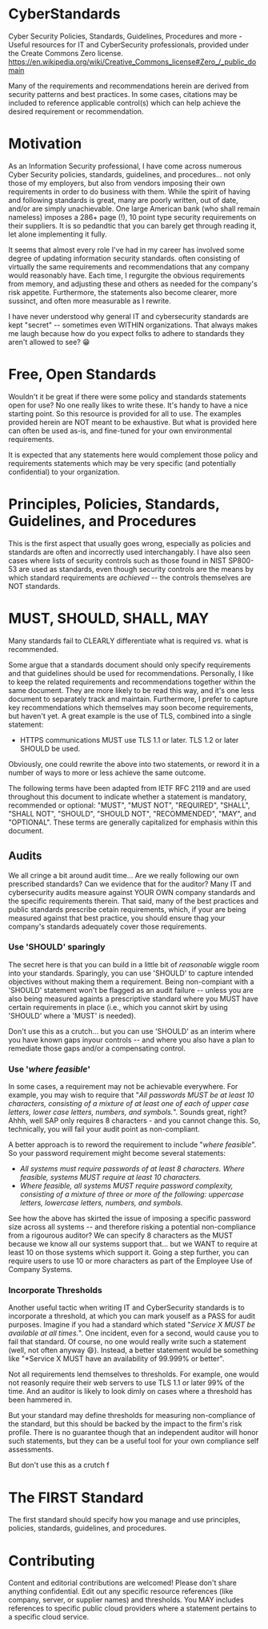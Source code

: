 # CyberStandards
Cyber Security Policies, Standards, Guidelines, Procedures and more - Useful resources for IT and CyberSecurity professionals,
provided under the Create Commons Zero license. https://en.wikipedia.org/wiki/Creative_Commons_license#Zero_/_public_domain

Many of the requirements and recommendations herein are derived from security patterns and best practices.
In some cases, citations may be included to reference applicable control(s) which can help achieve the desired requirement or recommendation.


# Motivation
As an Information Security professional, I have come across numerous Cyber Security policies, standards, guidelines, and procedures...
not only those of my employers, but also from vendors imposing their own requirements in order to do business with them.
While the spirit of having and following standards is great, many are poorly written, out of date, and/or are simply unachievable.
One large American bank (who shall remain nameless) imposes a 286+ page (!), 10 point type security requirements on their suppliers.
It is so pedandtic that you can barely get through reading it, let alone implementing it fully.

It seems that almost every role I've had in my career has involved some degree of updating information security standards.
often consisting of virtually the same requirements and recommendations that any company would reasonably have.
Each time, I regurgite the obvious requirements from memory, and adjusting these and others as needed for the company's risk appetite.
Furthermore, the statements also become clearer, more sussinct, and often more measurable as I rewrite.

I have never understood why general IT and cybersecurity standards are kept "secret" -- sometimes even WITHIN organizations.
That always makes me laugh because how do you expect folks to adhere to standards they aren't allowed to see? :grin:

# Free, Open Standards
Wouldn't it be great if there were some policy and standards statements open for use?  No one really likes to write these.
It's handy to have a nice starting point.  So this resource is provided for all to use. The examples provided herein are NOT
meant to be exhaustive. But what is provided here can often be used as-is, and fine-tuned for your own environmental requirements.

It is expected that any statements here would complement those policy and requirements statements which may be very specific
(and potentially confidential) to your organization.

# Principles, Policies, Standards, Guidelines, and Procedures
This is the first aspect that usually goes wrong, especially as policies and standards are often and incorrectly used interchangably.
I have also seen cases where lists of security controls such as those found in NIST SP800-53 are used as standards,
even though security controls are the means by which standard requirements are *achieved* -- the controls themselves are NOT standards.

# MUST, SHOULD, SHALL, MAY
Many standards fail to CLEARLY differentiate what is required vs. what is recommended.

Some argue that a standards document should only specify requirements and that guidelines should be used for recommendations.
Personally, I like to keep the related requirements and recommendations together within the same document.
They are more likely to be read this way, and it's one less document to separately track and maintain. 
Furthermore, I prefer to capture key recommendations which themselves may soon become requirements, but haven't yet.
A great example is the use of TLS, combined into a single statement:

* HTTPS communications MUST use TLS 1.1 or later. TLS 1.2 or later SHOULD be used.

Obviously, one could rewrite the above into two statements, or reword it in a number of ways to more or less achieve the same outcome.

The following terms have been adapted from IETF RFC 2119 and are used throughout this document to indicate whether a statement is mandatory, recommended or optional: "MUST", "MUST NOT", "REQUIRED", "SHALL", "SHALL NOT", "SHOULD", "SHOULD NOT", "RECOMMENDED", "MAY", and "OPTIONAL".  These terms are generally capitalized for emphasis within this document.

## Audits
We all cringe a bit around audit time...  Are we really following our own prescribed standards?  Can we evidence that for the auditor?
Many IT and cybersecurity audits measure against YOUR OWN company standards and the specific requirements therein.
That said, many of the best practices and public standards prescribe cetain requirements, which, if your are being measured against that best practice,
you should ensure thag your company's standards adequately cover those requirements. 

### Use 'SHOULD' sparingly
The secret here is that you can build in a little bit of *reasonable* wiggle room into your standards.
Sparingly, you can use 'SHOULD' to capture intended objectives without making them a requirement.
Being non-compiant with a 'SHOULD' statement won't be flagged as an audit failure -- unless you are also being measured
againts a prescriptive standard where you MUST have certain requirements in place (i.e., which you cannot skirt by using 'SHOULD' where a 'MUST' is needed).

Don't use this as a crutch... but you can use 'SHOULD' as an interim where you have known gaps inyour controls -- and where you
also have a plan to remediate those gaps and/or a compensating control.

### Use '*where feasible*'
In some cases, a requirement may not be achievable everywhere.
For example, you may wish to require that "*All passwords MUST be at least 10 characters, consisting of a mixture of at least one of each of upper case letters, lower case letters, numbers, and symbols.*".
Sounds great, right?  Ahhh, well SAP only requires 8 characters - and you cannot change this.
So, technically, you will fail your audit point as non-compliant.

A better approach is to reword the requirement to include "*where feasible*".
So your password requirement might become several statements:

* *All systems must require passwords of at least 8 characters. Where feasible, systems MUST require at least 10 characters.*
* *Where feasible, all systems MUST require password complexity, consisting of a mixture of three or more of the following: uppercase letters, lowercase letters, numbers, and symbols.*

See how the above has skirted the issue of imposing a specific password size across all systems -- and therefore risking a potential non-compliance from a rigourous auditor?
We can specify 8 characters as the MUST because we know all our systems support that... but we WANT to require at least 10 on those systems which support it.
Going a step further, you can require users to use 10 or more characters as part of the Employee Use of Company Systems.


### Incorporate Thresholds
Another useful tactic when writing IT and CyberSecurity standards is to incorporate a threshold, at which
you can mark youself as a PASS for audit purposes. Imagine if you had a standard which stated "*Service X MUST be available at all times.*".
One incident, even for a second, would cause you to fail that standard. Of course, no one would really write such a statement
(well, not often anyway 😄).  Instead, a better statement would be something like "*Service X MUST have an availability of 99.999% or better".

Not all requirements lend themselves to thresholds.
For example, one would not reasonly require their web servers to use TLS 1.1 or later 99% of the time.
And an auditor is likely to look dimly on cases where a threshold has been hammered in.

But your standard may define thresholds for measuring non-compliance of the standard, but this should be backed by the impact to the firm's risk profile.
There is no guarantee though that an independent auditor will honor such statements, but they can be a useful tool for your own compliance self assessments.




But don't use this as a crutch f



# The FIRST Standard
The first standard should specify how you manage and use principles, policies, standards, guidelines, and procedures.


# Contributing
Content and editorial contributions are welcomed! Please don't share anything confidential.
Edit out any specific resource references (like company, server, or supplier names) and thresholds.
You MAY includes references to specific public cloud providers where a statement pertains to a specific cloud service.



